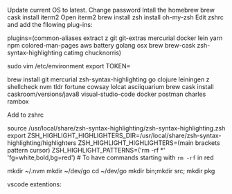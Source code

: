 Update current OS to latest.
Change password
Intall the homebrew
brew cask install iterm2
Open iterm2
brew install zsh
install oh-my-zsh
Edit zshrc and add the fllowing plug-ins: 

plugins=(common-aliases extract z git git-extras mercurial docker lein yarn npm colored-man-pages aws battery golang osx brew brew-cask zsh-syntax-highlighting catimg chucknorris)

sudo vim /etc/environment
export TOKEN=

brew install git mercurial zsh-syntax-highlighting go clojure leiningen z shellcheck nvm tldr fortune cowsay lolcat asciiquarium
brew cask install caskroom/versions/java8 visual-studio-code docker postman charles rambox

Add to zshrc



source /usr/local/share/zsh-syntax-highlighting/zsh-syntax-highlighting.zsh
export ZSH_HIGHLIGHT_HIGHLIGHTERS_DIR=/usr/local/share/zsh-syntax-highlighting/highlighters
ZSH_HIGHLIGHT_HIGHLIGHTERS=(main brackets pattern cursor)
ZSH_HIGHLIGHT_PATTERNS=('rm -rf *' 'fg=white,bold,bg=red') # To have commands starting with `rm -rf` in red

mkdir ~/.nvm
mkdir ~/dev/go
cd ~/dev/go
mkdir bin;mkdir src; mkdir pkg

vscode extentions: 